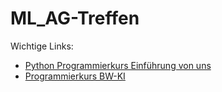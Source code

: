 # ML_AG-Treffen
Wichtige Links:
- [Python Programmierkurs Einführung von uns](https://github.com/Info-ag/ProgrammierkursPython)
- [Programmierkurs BW-KI](https://ki-kurs.org/app/programming)